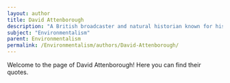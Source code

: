 ```yaml
---
layout: author
title: David Attenborough
description: "A British broadcaster and natural historian known for his work in wildlife documentaries and for advocating for environmental conservation and awareness through programs like 'The Blue Planet' and 'Planet Earth'."
subject: "Environmentalism"
parent: Environmentalism
permalink: /Environmentalism/authors/David-Attenborough/
---
```


Welcome to the page of David Attenborough! Here you can find their quotes.
